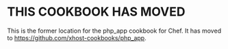 THIS COOKBOOK HAS MOVED
=============================

This is the former location for the php_app cookbook for Chef.
It has moved to https://github.com/xhost-cookbooks/php_app.